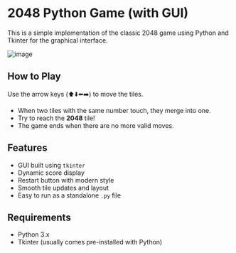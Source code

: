 # 2048 Python Game (with GUI)

This is a simple implementation of the classic 2048 game using Python and Tkinter for the graphical interface.

![image](https://github.com/user-attachments/assets/4faace34-e856-4e06-9704-4b9d64197e03)

## How to Play

Use the arrow keys (⬆️⬇️⬅️➡️) to move the tiles.

- When two tiles with the same number touch, they merge into one.
- Try to reach the **2048** tile!
- The game ends when there are no more valid moves.

## Features

- GUI built using `tkinter`
- Dynamic score display
- Restart button with modern style
- Smooth tile updates and layout
- Easy to run as a standalone `.py` file

## Requirements

- Python 3.x  
- Tkinter (usually comes pre-installed with Python)
